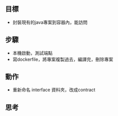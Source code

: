 ## 目標
- 封裝現有的java專案到容器內，能訪問

## 步驟
- 本機啟動，測試端點
- 寫dockerfile，將專案複製過去，編譯完，刪除專案
## 動作
- 重新命名 interface 資料夾，改成contract 
## 思考